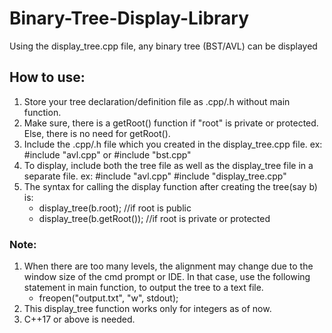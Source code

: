 # Binary-Tree-Display-Library
Using the display_tree.cpp file, any binary tree (BST/AVL) can be displayed

## How to use:
1. Store your tree declaration/definition file as .cpp/.h without main function.
2. Make sure, there is a getRoot() function if "root" is private or protected. Else, there is no need for getRoot().
3. Include the .cpp/.h file which you created in the display_tree.cpp file.
	ex: #include "avl.cpp" or #include "bst.cpp"
4. To display, include both the tree file as well as the display_tree file in a separate file.
	ex: #include "avl.cpp"
	    #include "display_tree.cpp"
5. The syntax for calling the display function after creating the tree(say b) is:
	- display_tree(b.root); //if root is public
	- display_tree(b.getRoot()); //if root is private or protected

### Note:
1. When there are too many levels, the alignment may change due to the window size of the cmd prompt or IDE. 
   In that case, use the following statement in main function, to output the tree to a text file.
	 - freopen("output.txt", "w", stdout);
2. This display_tree function works only for integers as of now.
3. C++17 or above is needed.
